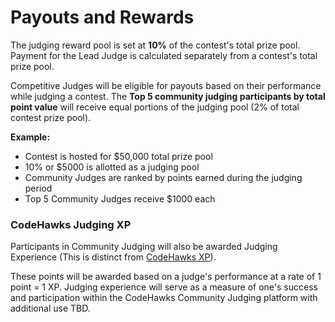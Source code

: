 # Payouts and Rewards

The judging reward pool is set at **10%** of the contest's total prize pool. Payment for the Lead Judge is calculated separately from a contest's total prize pool.

Competitive Judges will be eligible for payouts based on their performance while judging a contest. The **Top 5 community judging participants by total point value** will receive equal portions of the judging pool (2% of total contest prize pool).

**Example:**&#x20;

* Contest is hosted for $50,000 total prize pool
* 10% or $5000 is allotted as a judging pool
* Community Judges are ranked by points earned during the judging period
* Top 5 Community Judges receive $1000 each

### CodeHawks Judging XP

Participants in Community Judging will also be awarded Judging Experience (This is distinct from [CodeHawks XP](../hawks-auditors/how-does-xp-work.md)).&#x20;

These points will be awarded based on a judge's performance at a rate of 1 point = 1 XP.  Judging experience will serve as a measure of one's success and participation within the CodeHawks Community Judging platform with additional use TBD.
